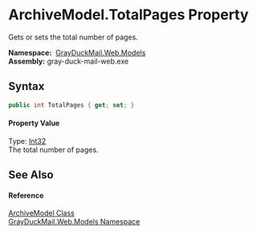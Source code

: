 ArchiveModel.TotalPages Property
================================
Gets or sets the total number of pages.

  **Namespace:**  [GrayDuckMail.Web.Models][1]  
  **Assembly:** gray-duck-mail-web.exe

Syntax
------

```csharp
public int TotalPages { get; set; }
```

#### Property Value
Type: [Int32][2]  
 The total number of pages. 

See Also
--------

#### Reference
[ArchiveModel Class][3]  
[GrayDuckMail.Web.Models Namespace][1]  

[1]: ../README.md
[2]: https://docs.microsoft.com/dotnet/api/system.int32
[3]: README.md